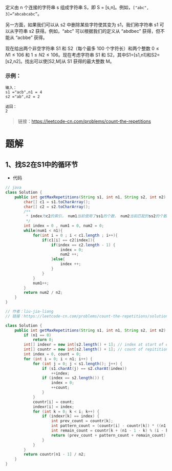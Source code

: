 ### 

定义由 n 个连接的字符串 s 组成字符串 S，即 S = [s,n]。例如，`["abc", 3]=“abcabcabc”`。

另一方面，如果我们可以从 s2 中删除某些字符使其变为 s1，我们称字符串 s1 可以从字符串 s2 获得。例如，“abc” 可以根据我们的定义从 “abdbec” 获得，但不能从 “acbbe” 获得。

现在给出两个非空字符串 S1 和 S2（每个最多 100 个字符长）和两个整数 $0 ≤ N1 ≤ 106$ 和 $1 ≤ N2 ≤ 106$。现在考虑字符串 S1 和 S2，其中S1=[s1,n1]和S2=[s2,n2]。找出可以使[S2,M]从 S1 获得的最大整数 M。

### 示例：
```
输入：
s1 ="acb",n1 = 4
s2 ="ab",n2 = 2

返回：
2
```

> 链接：https://leetcode-cn.com/problems/count-the-repetitions

# 题解
## 1、找S2在S1中的循环节


- 代码
```java
// java
class Solution {
    public int getMaxRepetitions(String s1, int n1, String s2, int n2) {
        char[] c1 = s1.toCharArray();
        char[] c2 = s2.toCharArray();
        /**
         * index为c2的索引， num1当前使用了ss1的个数， num2当前匹配的ss2的个数
         */
        int index = 0 , num1 = 0, num2 = 0;
        while(num1 < n1){
            for(int i = 0 ; i < c1.length ; i++){
                if(c1[i] == c2[index]){
                    if(index == c2.length - 1) {
                        index = 0;
                        num2 ++;
                    }else{
                        index ++;
                    }      
                }
            }
            num1++;
        }
        return num2 / n2;
    }
}

// 作者：liu-jia-liang
// 链接：https://leetcode-cn.com/problems/count-the-repetitions/solution/javajie-fa-by-liu-jia-liang-9/
```
```Java
class Solution {
    public int getMaxRepetitions(String s1, int n1, String s2, int n2) {
        if (n1 == 0)
            return 0;
        int[] indexr = new int[s2.length() + 1]; // index at start of each s1 block
        int[] countr = new int[s2.length() + 1]; // count of repititions till the present s1 block
        int index = 0, count = 0;
        for (int i = 0; i < n1; i++) {
            for (int j = 0; j < s1.length(); j++) {
                if (s1.charAt(j) == s2.charAt(index))
                    ++index;
                if (index == s2.length()) {
                    index = 0;
                    ++count;
                }
            }
            countr[i] = count;
            indexr[i] = index;
            for (int k = 0; k < i; k++) {
                if (indexr[k] == index) {
                    int prev_count = countr[k];
                    int pattern_count = (countr[i] - countr[k]) * ((n1 - 1 - k) / (i - k));
                    int remain_count = countr[k + (n1 - 1 - k) % (i - k)] - countr[k];
                    return (prev_count + pattern_count + remain_count) / n2;
                }
            }
        }
        return countr[n1 - 1] / n2;
    }
}
```